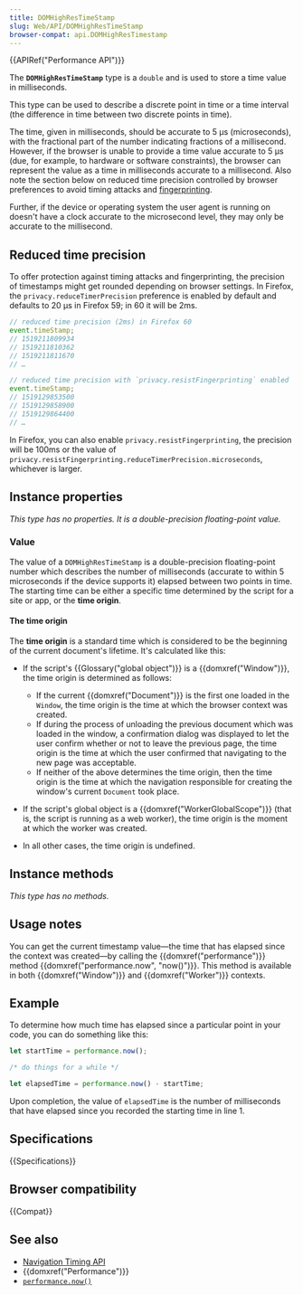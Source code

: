 ```yaml
---
title: DOMHighResTimeStamp
slug: Web/API/DOMHighResTimeStamp
browser-compat: api.DOMHighResTimestamp
---
```


{{APIRef("Performance API")}}

The **`DOMHighResTimeStamp`** type is a `double` and is used to store a time value in milliseconds.

This type can be used to describe a discrete point in time or a time interval (the difference in time between two discrete points in time).

The time, given in milliseconds, should be accurate to 5 µs (microseconds), with the fractional part of the number indicating fractions of a millisecond. However, if the browser is unable to provide a time value accurate to 5 µs (due, for example, to hardware or software constraints), the browser can represent the value as a time in milliseconds accurate to a millisecond. Also note the section below on reduced time precision controlled by browser preferences to avoid timing attacks and [fingerprinting](/en-US/docs/Glossary/Fingerprinting).

Further, if the device or operating system the user agent is running on doesn't have a clock accurate to the microsecond level, they may only be accurate to the millisecond.

## Reduced time precision

To offer protection against timing attacks and fingerprinting, the precision of timestamps might get rounded depending on browser settings. In Firefox, the `privacy.reduceTimerPrecision` preference is enabled by default and defaults to 20 µs in Firefox 59; in 60 it will be 2ms.

```js
// reduced time precision (2ms) in Firefox 60
event.timeStamp;
// 1519211809934
// 1519211810362
// 1519211811670
// …

// reduced time precision with `privacy.resistFingerprinting` enabled
event.timeStamp;
// 1519129853500
// 1519129858900
// 1519129864400
// …
```

In Firefox, you can also enable `privacy.resistFingerprinting`, the precision will be 100ms or the value of `privacy.resistFingerprinting.reduceTimerPrecision.microseconds`, whichever is larger.

## Instance properties

_This type has no properties. It is a double-precision floating-point value._

### Value

The value of a `DOMHighResTimeStamp` is a double-precision floating-point number which describes the number of milliseconds (accurate to within 5 microseconds if the device supports it) elapsed between two points in time. The starting time can be either a specific time determined by the script for a site or app, or the **time origin**.

#### The time origin

The **time origin** is a standard time which is considered to be the beginning of the current document's lifetime. It's calculated like this:

- If the script's {{Glossary("global object")}} is a {{domxref("Window")}}, the time origin is determined as follows:

  - If the current {{domxref("Document")}} is the first one loaded in the `Window`, the time origin is the time at which the browser context was created.
  - If during the process of unloading the previous document which was loaded in the window, a confirmation dialog was displayed to let the user confirm whether or not to leave the previous page, the time origin is the time at which the user confirmed that navigating to the new page was acceptable.
  - If neither of the above determines the time origin, then the time origin is the time at which the navigation responsible for creating the window's current `Document` took place.

- If the script's global object is a {{domxref("WorkerGlobalScope")}} (that is, the script is running as a web worker), the time origin is the moment at which the worker was created.
- In all other cases, the time origin is undefined.

## Instance methods

_This type has no methods._

## Usage notes

You can get the current timestamp value—the time that has elapsed since the context was created—by calling the {{domxref("performance")}} method {{domxref("performance.now", "now()")}}. This method is available in both {{domxref("Window")}} and {{domxref("Worker")}} contexts.

## Example

To determine how much time has elapsed since a particular point in your code, you can do something like this:

```js
let startTime = performance.now();

/* do things for a while */

let elapsedTime = performance.now() - startTime;
```

Upon completion, the value of `elapsedTime` is the number of milliseconds that have elapsed since you recorded the starting time in line 1.

## Specifications

{{Specifications}}

## Browser compatibility

{{Compat}}

## See also

- [Navigation Timing API](/en-US/docs/Web/API/Navigation_timing_API)
- {{domxref("Performance")}}
- [`performance.now()`](/en-US/docs/Web/API/Performance/now)
